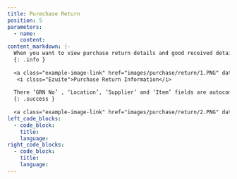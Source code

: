 ```yaml
---
title: Purechase Return
position: 5
parameters:
  - name:
    content:
content_markdown: |-
  When you want to view purchase return details and good received details, you have to click ‘purchase’ button. 
  {: .info }
  
  <a class="example-image-link" href="images/purchase/return/1.PNG" data-lightbox="example-1"><img class="example-image" src="images/purchase/return/1.PNG" alt=""></a> 
   <i clsss="Ezuite">Purchase Return Information</i>
  
  There ‘GRN No’ , ‘Location’, ‘Supplier’ and ‘Item’ fields are autocompleted fields. After filling these fields you have to click ‘Add’ button. Then the relevant details will load to the table. 
  {: .success }
  
  <a class="example-image-link" href="images/purchase/return/2.PNG" data-lightbox="example-1"><img class="example-image" src="images/purchase/return/2.PNG" alt=""></a> 
left_code_blocks:
  - code_block:
    title:
    language:
right_code_blocks:
  - code_block:
    title:
    language:
---
```

